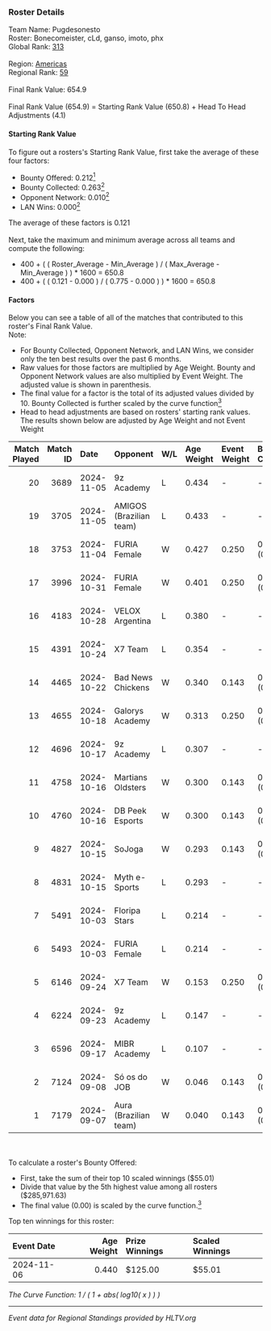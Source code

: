 ### Roster Details<br />
Team Name: Pugdesonesto<br />
Roster: Bonecomeister, cLd, ganso, imoto, phx<br />
Global Rank: [313](../../standings_global_2025_02_28.md)<br />
<br />
Region: [Americas]( ../../standings_americas_2025_02_28.md)<br />
Regional Rank: [59]( ../../standings_americas_2025_02_28.md)<br />
<br />
Final Rank Value:  654.9<br />
<br />
Final Rank Value (654.9) = Starting Rank Value (650.8) + Head To Head Adjustments (4.1)<br />

#### Starting Rank Value<br />
To figure out a rosters's Starting Rank Value, first take the average of these four factors:<br />
- Bounty Offered: 0.212[<sup>1</sup>](#table2)
- Bounty Collected: 0.263[<sup>2</sup>](#table1)
- Opponent Network: 0.010[<sup>2</sup>](#table1)
- LAN Wins: 0.000[<sup>2</sup>](#table1)

The average of these factors is 0.121<br />
<br />
Next, take the maximum and minimum average across all teams and compute the following:<br />
- 400 + ( ( Roster_Average - Min_Average ) / ( Max_Average - Min_Average ) ) * 1600 = 650.8
- 400 + ( ( 0.121 - 0.000 ) / ( 0.775 - 0.000 ) ) * 1600 = 650.8


#### Factors<br />
Below you can see a table of all of the matches that contributed to this roster's Final Rank Value.<br />
Note:<br />

- For Bounty Collected, Opponent Network, and LAN Wins, we consider only the ten best results over the past 6 months.
- Raw values for those factors are multiplied by Age Weight. Bounty and Opponent Network values are also multiplied by Event Weight. The adjusted value is shown in parenthesis.
- The final value for a factor is the total of its adjusted values divided by 10. Bounty Collected is further scaled by the curve function[<sup>3</sup>](#curveFunction)
- Head to head adjustments are based on rosters' starting rank values. The results shown below are adjusted by Age Weight and not Event Weight
<span id="table1"></span><br />


| Match Played | Match ID | Date       | Opponent                | W/L | Age Weight | Event Weight | Bounty Collected | Opponent Network | LAN Wins  | H2H Adj. | Roster                                        |
| -: | -: | :- | :- | :- | :- | :- | :- | :- | :- | -: | :- |
|           20 |     3689 | 2024-11-05 | 9z Academy              | L   | 0.434      | -            | -                | -                | -         |    -6.05 | Bonecomeister, cLd, ganso, imoto, phx         |
|           19 |     3705 | 2024-11-05 | AMIGOS (Brazilian team) | L   | 0.433      | -            | -                | -                | -         |    -9.38 | Bonecomeister, cLd, ganso, imoto, phx         |
|           18 |     3753 | 2024-11-04 | FURIA Female            | W   | 0.427      | 0.250        | 0.076 (0.008)    | 0.292 (0.031)    | 0 (0.000) |    11.76 | Bonecomeister, cLd, ganso, imoto, phx         |
|           17 |     3996 | 2024-10-31 | FURIA Female            | W   | 0.401      | 0.250        | 0.076 (0.008)    | 0.292 (0.029)    | 0 (0.000) |    11.31 | Bonecomeister, cLd, ganso, imoto, phx         |
|           16 |     4183 | 2024-10-28 | VELOX Argentina         | L   | 0.380      | -            | -                | -                | -         |    -6.70 | Bonecomeister, cLd, ganso, imoto, phx         |
|           15 |     4391 | 2024-10-24 | X7 Team                 | L   | 0.354      | -            | -                | -                | -         |    -5.91 | Bonecomeister, cLd, ganso, imoto, phx         |
|           14 |     4465 | 2024-10-22 | Bad News Chickens       | W   | 0.340      | 0.143        | 0.003 (0.000)    | 0.259 (0.013)    | 0 (0.000) |     6.16 | Bonecomeister, cLd, ganso, imoto, phx         |
|           13 |     4655 | 2024-10-18 | Galorys Academy         | W   | 0.313      | 0.250        | 0.001 (0.000)    | 0.171 (0.013)    | 0 (0.000) |     5.01 | Bonecomeister, cLd, ganso, imoto, phx         |
|           12 |     4696 | 2024-10-17 | 9z Academy              | L   | 0.307      | -            | -                | -                | -         |    -4.29 | Bonecomeister, cLd, ganso, imoto, phx         |
|           11 |     4758 | 2024-10-16 | Martians Oldsters       | W   | 0.300      | 0.143        | 0.000 (0.000)    | 0.052 (0.002)    | 0 (0.000) |     3.46 | Bonecomeister, ganso, imoto, phx, Thuister    |
|           10 |     4760 | 2024-10-16 | DB Peek Esports         | W   | 0.300      | 0.143        | 0.000 (0.000)    | 0.258 (0.011)    | 0 (0.000) |     4.41 | Bonecomeister, ganso, imoto, phx, Thuister    |
|            9 |     4827 | 2024-10-15 | SoJoga                  | W   | 0.293      | 0.143        | 0.000 (0.000)    | 0.034 (0.001)    | 0 (0.000) |     3.62 | Bonecomeister, ganso, imoto, phx, Thuister    |
|            8 |     4831 | 2024-10-15 | Myth e-Sports           | L   | 0.293      | -            | -                | -                | -         |    -5.06 | Bonecomeister, ganso, imoto, phx, Thuister    |
|            7 |     5491 | 2024-10-03 | Floripa Stars           | L   | 0.214      | -            | -                | -                | -         |    -3.12 | Bonecomeister, cLd, ganso, imoto, phx         |
|            6 |     5493 | 2024-10-03 | FURIA Female            | L   | 0.214      | -            | -                | -                | -         |    -0.62 | Bonecomeister, cLd, ganso, imoto, phx         |
|            5 |     6146 | 2024-09-24 | X7 Team                 | W   | 0.153      | 0.250        | 0.000 (0.000)    | 0.060 (0.002)    | 0 (0.000) |     2.37 | Bonecomeister, cLd, ganso, imoto, phx         |
|            4 |     6224 | 2024-09-23 | 9z Academy              | L   | 0.147      | -            | -                | -                | -         |    -2.08 | Bonecomeister, freitas, ganso, imoto, phx     |
|            3 |     6596 | 2024-09-17 | MIBR Academy            | L   | 0.107      | -            | -                | -                | -         |    -1.50 | Bonecomeister, freitas, ganso, imoto, Striker |
|            2 |     7124 | 2024-09-08 | Só os do JOB            | W   | 0.046      | 0.143        | 0.000 (0.000)    | 0.000 (0.000)    | 0 (0.000) |     0.29 | Bonecomeister, freitas, ganso, imoto, Striker |
|            1 |     7179 | 2024-09-07 | Aura (Brazilian team)   | W   | 0.040      | 0.143        | 0.000 (0.000)    | 0.000 (0.000)    | 0 (0.000) |     0.41 | Bonecomeister, freitas, ganso, imoto, Striker |

<br />
<span id="table2"></span><br />
To calculate a roster's Bounty Offered:<br />

- First, take the sum of their top 10 scaled winnings ($55.01)
- Divide that value by the 5th highest value among all rosters ($285,971.63)
- The final value (0.00) is scaled by the curve function.[<sup>3</sup>](#curveFunction)

Top ten winnings for this roster:<br />

| Event Date | Age Weight | Prize Winnings | Scaled Winnings |
| :- | -: | :- | :- |
| 2024-11-06 |      0.440 | $125.00        | $55.01          |


<span id="curveFunction"></span>_The Curve Function: 1 / ( 1 + abs( log10( x ) ) )_<br />

---
_Event data for Regional Standings provided by HLTV.org_<br />
